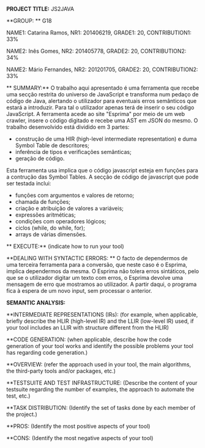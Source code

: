 **PROJECT TITLE:** JS2JAVA

**GROUP: ** G18

NAME1: Catarina Ramos, NR1: 201406219, GRADE1: 20, CONTRIBUTION1: 33%

NAME2: Inês Gomes, NR2: 201405778, GRADE2: 20, CONTRIBUTION2: 34%

NAME2: Mário Fernandes, NR2: 201201705, GRADE2: 20, CONTRIBUTION2: 33%
 
** SUMMARY:** O trabalho aqui apresentado é uma ferramenta que recebe uma secção restrita do universo de JavaScript e transforma num pedaço de código de Java, alertando o utilizador para eventuais erros semânticos que estará a introduzir. Para tal o utilizador apenas terá de inserir o seu código JavaScript. A ferramenta acede ao site "Esprima" por meio de um web crawler, insere o código digitado e recebe uma AST em JSON do mesmo. O trabalho desenvolvido está dividido em 3 partes: 

  * construção de uma HIR (high-level intermediate representation) e duma Symbol Table de descritores; 
  * inferência de tipos e verificações semânticas;
  * geração de código.
  
Esta ferramenta usa implica que o código javascript esteja em funções para a contrução das Symbol Tables. A secção de código de javascript que pode ser testada inclui:

 * funções com argumentos e valores de retorno;
 * chamada de funções;
 * criação e atribuição de valores a variáveis;
 * expressões aritméticas;
 * condições com operadores lógicos;
 * ciclos (while, do while, for);
 * arrays de várias dimensões.
 
** EXECUTE:** (indicate how to run your tool)
 
**DEALING WITH SYNTACTIC ERRORS: ** O facto de dependermos de uma terceira ferramenta para a conversão, que neste caso é o Esprima, implica dependermos da mesma. O Esprima não tolera erros sintáticos, pelo que se o utilizador digitar um texto com erros, o Esprima devolve uma mensagem de erro que mostramos ao utilizador. A partir daqui, o programa fica à espera de um novo input, sem processar o anterior.
 
**SEMANTIC ANALYSIS:** 
 
**INTERMEDIATE REPRESENTATIONS (IRs): (for example, when applicable, briefly describe the HLIR (high-level IR) and the LLIR (low-level IR) used, if your tool includes an LLIR with structure different from the HLIR)
 
**CODE GENERATION: (when applicable, describe how the code generation of your tool works and identify the possible problems your tool has regarding code generation.)
 
**OVERVIEW: (refer the approach used in your tool, the main algorithms, the third-party tools and/or packages, etc.)
 
**TESTSUITE AND TEST INFRASTRUCTURE: (Describe the content of your testsuite regarding the number of examples, the approach to automate the test, etc.)
 
**TASK DISTRIBUTION: (Identify the set of tasks done by each member of the project.)
 
**PROS: (Identify the most positive aspects of your tool)
 
**CONS: (Identify the most negative aspects of your tool)
